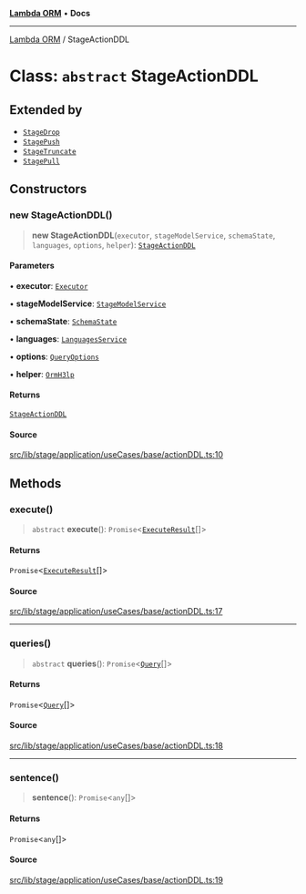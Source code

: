 [**Lambda ORM**](../README.md) • **Docs**

***

[Lambda ORM](../README.md) / StageActionDDL

# Class: `abstract` StageActionDDL

## Extended by

- [`StageDrop`](StageDrop.md)
- [`StagePush`](StagePush.md)
- [`StageTruncate`](StageTruncate.md)
- [`StagePull`](StagePull.md)

## Constructors

### new StageActionDDL()

> **new StageActionDDL**(`executor`, `stageModelService`, `schemaState`, `languages`, `options`, `helper`): [`StageActionDDL`](StageActionDDL.md)

#### Parameters

• **executor**: [`Executor`](../interfaces/Executor.md)

• **stageModelService**: [`StageModelService`](StageModelService.md)

• **schemaState**: [`SchemaState`](SchemaState.md)

• **languages**: [`LanguagesService`](LanguagesService.md)

• **options**: [`QueryOptions`](../interfaces/QueryOptions.md)

• **helper**: [`OrmH3lp`](OrmH3lp.md)

#### Returns

[`StageActionDDL`](StageActionDDL.md)

#### Source

[src/lib/stage/application/useCases/base/actionDDL.ts:10](https://github.com/lambda-orm/lambdaorm/blob/b5545097c371addc7799ba0f29b9e8204e97d347/src/lib/stage/application/useCases/base/actionDDL.ts#L10)

## Methods

### execute()

> `abstract` **execute**(): `Promise`\<[`ExecuteResult`](../interfaces/ExecuteResult.md)[]\>

#### Returns

`Promise`\<[`ExecuteResult`](../interfaces/ExecuteResult.md)[]\>

#### Source

[src/lib/stage/application/useCases/base/actionDDL.ts:17](https://github.com/lambda-orm/lambdaorm/blob/b5545097c371addc7799ba0f29b9e8204e97d347/src/lib/stage/application/useCases/base/actionDDL.ts#L17)

***

### queries()

> `abstract` **queries**(): `Promise`\<[`Query`](Query.md)[]\>

#### Returns

`Promise`\<[`Query`](Query.md)[]\>

#### Source

[src/lib/stage/application/useCases/base/actionDDL.ts:18](https://github.com/lambda-orm/lambdaorm/blob/b5545097c371addc7799ba0f29b9e8204e97d347/src/lib/stage/application/useCases/base/actionDDL.ts#L18)

***

### sentence()

> **sentence**(): `Promise`\<`any`[]\>

#### Returns

`Promise`\<`any`[]\>

#### Source

[src/lib/stage/application/useCases/base/actionDDL.ts:19](https://github.com/lambda-orm/lambdaorm/blob/b5545097c371addc7799ba0f29b9e8204e97d347/src/lib/stage/application/useCases/base/actionDDL.ts#L19)
